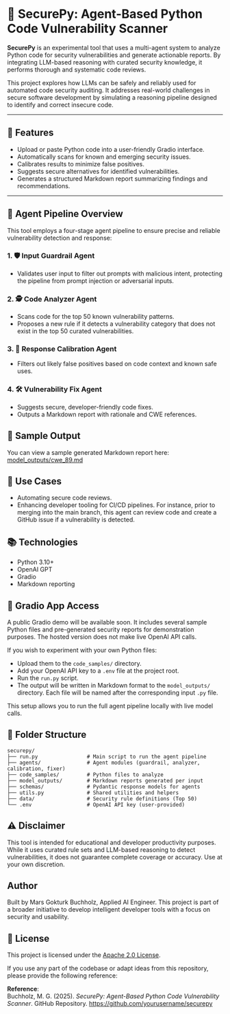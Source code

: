 # 🔐 SecurePy: Agent-Based Python Code Vulnerability Scanner

**SecurePy** is an experimental tool that uses a multi-agent system to analyze Python code for security vulnerabilities and generate actionable reports. By integrating LLM-based reasoning with curated security knowledge, it performs thorough and systematic code reviews.

This project explores how LLMs can be safely and reliably used for automated code security auditing. It addresses real-world challenges in secure software development by simulating a reasoning pipeline designed to identify and correct insecure code.

---

## 🚀 Features

- Upload or paste Python code into a user-friendly Gradio interface.
- Automatically scans for known and emerging security issues.
- Calibrates results to minimize false positives.
- Suggests secure alternatives for identified vulnerabilities.
- Generates a structured Markdown report summarizing findings and recommendations.
---

## 🧠 Agent Pipeline Overview

This tool employs a four-stage agent pipeline to ensure precise and reliable vulnerability detection and response:

### 1. 🛡 Input Guardrail Agent
- Validates user input to filter out prompts with malicious intent, protecting the pipeline from prompt injection or adversarial inputs.

### 2. 🕵️ Code Analyzer Agent
- Scans code for the top 50 known vulnerability patterns.
- Proposes a new rule if it detects a vulnerability category that does not exist in the top 50 curated vulnerabilities.

### 3. 🎯 Response Calibration Agent
- Filters out likely false positives based on code context and known safe uses.

### 4. 🛠 Vulnerability Fix Agent
- Suggests secure, developer-friendly code fixes.
- Outputs a Markdown report with rationale and CWE references.

## 📄 Sample Output

You can view a sample generated Markdown report here:  
[model_outputs/cwe_89.md](model_outputs/cwe_89.md)

## 🧪 Use Cases
- Automating secure code reviews.
- Enhancing developer tooling for CI/CD pipelines. For instance, prior to merging into the main branch, this agent can review code and create a GitHub issue if a vulnerability is detected.

## 📚 Technologies
- Python 3.10+
- OpenAI GPT
- Gradio
- Markdown reporting

## 🔗 Gradio App Access

A public Gradio demo will be available soon. It includes several sample Python files and pre-generated security reports for demonstration purposes. The hosted version does not make live OpenAI API calls.

If you wish to experiment with your own Python files:
- Upload them to the `code_samples/` directory.
- Add your OpenAI API key to a `.env` file at the project root.
- Run the `run.py` script.
- The output will be written in Markdown format to the `model_outputs/` directory. Each file will be named after the corresponding input `.py` file.

This setup allows you to run the full agent pipeline locally with live model calls.

## 📂 Folder Structure

```
securepy/
├── run.py                # Main script to run the agent pipeline
├── agents/               # Agent modules (guardrail, analyzer, calibration, fixer)
├── code_samples/         # Python files to analyze
├── model_outputs/        # Markdown reports generated per input
├── schemas/              # Pydantic response models for agents
├── utils.py              # Shared utilities and helpers
├── data/                 # Security rule definitions (Top 50)
└── .env                  # OpenAI API key (user-provided)
```

## ⚠️ Disclaimer

This tool is intended for educational and developer productivity purposes. While it uses curated rule sets and LLM-based reasoning to detect vulnerabilities, it does not guarantee complete coverage or accuracy. Use at your own discretion.

## Author
Built by Mars Gokturk Buchholz, Applied AI Engineer. This project is part of a broader initiative to develop intelligent developer tools with a focus on security and usability.

## 📝 License

This project is licensed under the [Apache 2.0 License](https://www.apache.org/licenses/LICENSE-2.0).

If you use any part of the codebase or adapt ideas from this repository, please provide the following reference:

**Reference**:  
Buchholz, M. G. (2025). *SecurePy: Agent-Based Python Code Vulnerability Scanner*. GitHub Repository. https://github.com/yourusername/securepy
